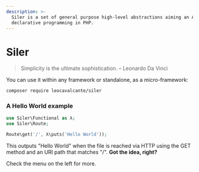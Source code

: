 ```yaml
---
description: >-
  Siler is a set of general purpose high-level abstractions aiming an API for
  declarative programming in PHP.
---
```


# Siler

> Simplicity is the ultimate sophistication. – Leonardo Da Vinci

You can use it within any framework or standalone, as a micro-framework:

```bash
composer require leocavalcante/siler
```

### A Hello World example

```php
use Siler\Functional as λ;
use Siler\Route;

Route\get('/', λ\puts('Hello World'));
```

This outputs "Hello World" when the file is reached via HTTP using the GET method and an URI path that matches "/". **Got the idea, right?**

Check the menu on the left for more.

